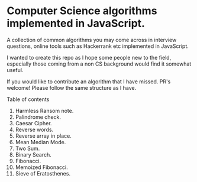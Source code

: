 # Computer Science algorithms implemented in JavaScript.

A collection of common algorithms you may come across in interview questions, online tools such as Hackerrank etc implemented in JavaScript.

I wanted to create this repo as I hope some people new to the field, especially those coming from a non CS background would find it somewhat useful.

If you would like to contribute an algorithm that I have missed. PR's welcome! Please follow the same structure as I have.

Table of contents

1.  Harmless Ransom note.
2.  Palindrome check.
3.  Caesar Cipher.
4.  Reverse words.
5.  Reverse array in place.
6.  Mean Median Mode.
7.  Two Sum.
8.  Binary Search.
9.  Fibonacci.
10. Memoized Fibonacci.
11. Sieve of Eratosthenes.

